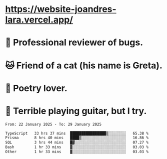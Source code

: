 # https://website-joandres-lara.vercel.app/
# 🐛 Professional reviewer of bugs.
# 🐱 Friend of a cat (his name is Greta).
# 📜 Poetry lover.
# 🎸 Terrible playing guitar, but I try.

<!--START_SECTION:waka-->

```txt
From: 22 January 2025 - To: 29 January 2025

TypeScript   33 hrs 37 mins  ████████████████▒░░░░░░░░   65.38 %
Prisma       8 hrs 40 mins   ████▒░░░░░░░░░░░░░░░░░░░░   16.86 %
SQL          3 hrs 44 mins   █▓░░░░░░░░░░░░░░░░░░░░░░░   07.27 %
Bash         1 hr 33 mins    ▓░░░░░░░░░░░░░░░░░░░░░░░░   03.03 %
Other        1 hr 33 mins    ▓░░░░░░░░░░░░░░░░░░░░░░░░   03.03 %
```

<!--END_SECTION:waka-->

